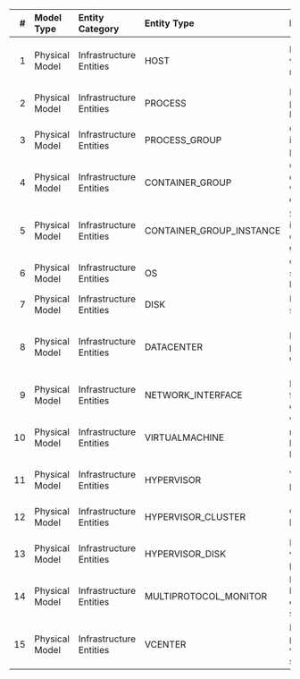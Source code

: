 |   # | Model Type     | Entity Category         | Entity Type              | Description                                   | Examples                         |
|----:|:---------------|:------------------------|:-------------------------|:----------------------------------------------|:---------------------------------|
|   1 | Physical Model | Infrastructure Entities | HOST                     | Physical or virtual machines.                 | EC2 instance, on-prem server     |
|   2 | Physical Model | Infrastructure Entities | PROCESS                  | Running processes on a host.                  | nginx, java, python              |
|   3 | Physical Model | Infrastructure Entities | PROCESS_GROUP            | Group of identical processes.                 | Multiple nginx instances         |
|   4 | Physical Model | Infrastructure Entities | CONTAINER_GROUP          | Group of containers within orchestration.     | Docker container groups          |
|   5 | Physical Model | Infrastructure Entities | CONTAINER_GROUP_INSTANCE | Specific instance of a container group.       | Pod running within EKS           |
|   6 | Physical Model | Infrastructure Entities | OS                       | Operating system on a host.                   | Linux, Windows Server            |
|   7 | Physical Model | Infrastructure Entities | DISK                     | Disks for data storage.                       | SSD, HDD                         |
|   8 | Physical Model | Infrastructure Entities | DATACENTER               | Logical or physical data centers.             | AWS region, on-prem server rooms |
|   9 | Physical Model | Infrastructure Entities | NETWORK_INTERFACE        | Interfaces used for communication.            | Ethernet, cloud NICs             |
|  10 | Physical Model | Infrastructure Entities | VIRTUALMACHINE           | Virtual machines hosted on hypervisors.       | VMs in VMware                    |
|  11 | Physical Model | Infrastructure Entities | HYPERVISOR               | Virtualization platforms.                     | VMware ESXi, Hyper-V             |
|  12 | Physical Model | Infrastructure Entities | HYPERVISOR_CLUSTER       | Clusters of hypervisors.                      | VMware cluster setups            |
|  13 | Physical Model | Infrastructure Entities | HYPERVISOR_DISK          | Disks in virtualization platforms.            | VMware disk drives               |
|  14 | Physical Model | Infrastructure Entities | MULTIPROTOCOL_MONITOR    | Monitoring hybrid communication systems.      | TCP, UDP, HTTP monitoring        |
|  15 | Physical Model | Infrastructure Entities | VCENTER                  | Management platforms for virtualized systems. | VMware vSphere                   |